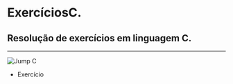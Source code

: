 # ExercíciosC.
## Resolução de exercícios em linguagem C.
---


![Jump C](https://media.giphy.com/media/W0DmreotWsLUO2IFEi/giphy.gif)

- Exercício
